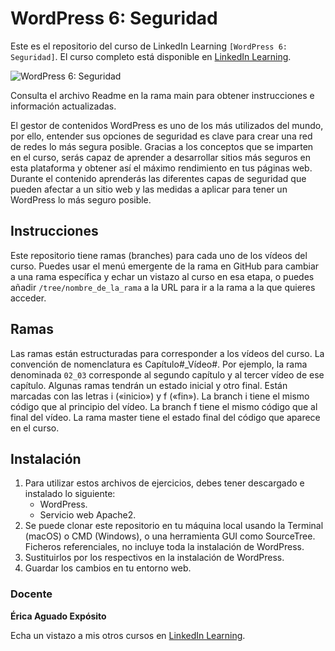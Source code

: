 # WordPress 6: Seguridad		

Este es el repositorio del curso de LinkedIn Learning `[WordPress 6: Seguridad]`. El curso completo está disponible en [LinkedIn Learning][lil-course-url].

![ WordPress 6: Seguridad][lil-thumbnail-url]

Consulta el archivo Readme en la rama main para obtener instrucciones e información actualizadas.

El gestor de contenidos WordPress es uno de los más utilizados del mundo, por ello, entender sus opciones de seguridad es clave para crear una red de redes lo más segura posible. Gracias a los conceptos que se imparten en el curso, serás capaz de aprender a desarrollar sitios más seguros en esta plataforma y obtener así el máximo rendimiento en tus páginas web. Durante el contenido aprenderás las diferentes capas de seguridad que pueden afectar a un sitio web y las medidas a aplicar para tener un WordPress lo más seguro posible.

## Instrucciones

Este repositorio tiene ramas (branches) para cada uno de los vídeos del curso. Puedes usar el menú emergente de la rama en GitHub para cambiar a una rama específica y echar un vistazo al curso en esa etapa, o puedes añadir `/tree/nombre_de_la_rama` a la URL para ir a la rama a la que quieres acceder.

## Ramas

Las ramas están estructuradas para corresponder a los vídeos del curso. La convención de nomenclatura es Capítulo#_Vídeo#. Por ejemplo, la rama denominada `02_03` corresponde al segundo capítulo y al tercer vídeo de ese capítulo. Algunas ramas tendrán un estado inicial y otro final. Están marcadas con las letras i («inicio») y f («fin»). La branch i tiene el mismo código que al principio del vídeo. La branch f tiene el mismo código que al final del vídeo. La rama master tiene el estado final del código que aparece en el curso.

## Instalación

1. Para utilizar estos archivos de ejercicios, debes tener descargado e instalado lo siguiente:
   - WordPress.
   - Servicio web Apache2.
2. Se puede clonar este repositorio en tu máquina local usando la Terminal (macOS) o CMD (Windows), o una herramienta GUI como SourceTree. Ficheros referenciales, no incluye toda la instalación de WordPress.
3. Sustituirlos por los respectivos en la instalación de WordPress.
4. Guardar los cambios en tu entorno web.

### Docente

**Érica Aguado Expósito**

Echa un vistazo a mis otros cursos en [LinkedIn Learning](https://www.linkedin.com/learning/instructors/erica-aguado-exposito).

[0]: # (Replace these placeholder URLs with actual course URLs)
[lil-course-url]: https://www.linkedin.com/learning/wordpress-6-seguridad/
[lil-thumbnail-url]: [https://media.licdn.com/dms/image/C4E0DAQHQZCsonbKDJQ/learning-public-crop_144_256/0/1664534082228?e=1678183200&v=beta&t=-1gjvpj82PGv5CF6n7nrBeo--SO5OeI-yDtSRQ9a6Uo](https://media.licdn.com/dms/image/C4E0DAQHQZCsonbKDJQ/learning-public-crop_675_1200/0/1664534082229?e=1678186800&v=beta&t=FIZhFpVlUewgzzVLhJT8Z0WII83JCO-8D3Ut-CtVlik)

[1]: # (End of ES-Instruction ###############################################################################################)
